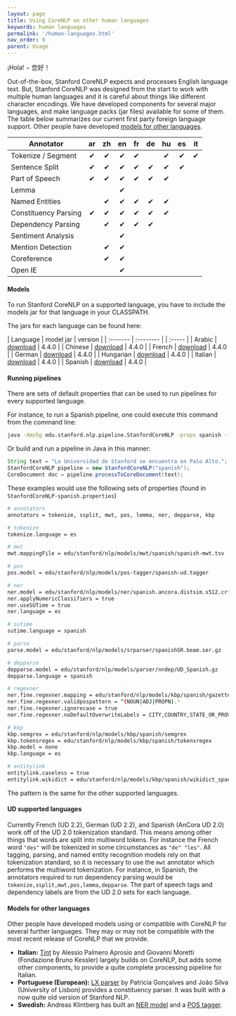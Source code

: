 ```yaml
---
layout: page
title: Using CoreNLP on other human languages
keywords: human languages
permalink: '/human-languages.html'
nav_order: 9
parent: Usage
---
```


¡Hola! − 您好！

Out-of-the-box, Stanford CoreNLP expects and processes English language text. But, Stanford CoreNLP was designed from the start to work with multiple human languages and it is careful about things like different character encodings. We have developed components for several major languages, and make language packs (jar files) available for some of them. The table below summarizes our current first party foreign language support. Other people have developed [models for other languages](#models-for-other-languages).

| Annotator | ar | zh | en | fr | de | hu | es | it |
| --------------- |:---:|:---:|:---:|:---:|:---:|:---:|:---:|:---:|
| Tokenize / Segment | ✔ | ✔  | ✔ | ✔  |     | ✔ | ✔ | ✔ |
| Sentence Split | ✔ | ✔  | ✔ | ✔  | ✔ | ✔ | ✔ |  | ✔  |
| Part of Speech | ✔ | ✔  | ✔ | ✔  | ✔ | ✔ |  |  |  |
| Lemma |   |   | ✔ |   |   |    |  |  |  |
| Named Entities |   | ✔  | ✔ | ✔ | ✔ | ✔ |  |  |  |
| Constituency Parsing | ✔ | ✔  | ✔ | ✔ | ✔ | ✔ |  |  |  |
| Dependency Parsing |    | ✔  | ✔ | ✔ | ✔ |     |  |  |  |
| Sentiment Analysis |    |    | ✔ |  |  |     |  |  |  |
| Mention Detection |    | ✔  | ✔ |  |  |     |  |  |  |
| Coreference |    | ✔  | ✔ |  |  |     |  |  |  |
| Open IE |    |   | ✔ |  |  |     |  |  |  |

#### Models

To run Stanford CoreNLP on a supported language, you have to include the models jar for that language in your CLASSPATH.

The jars for each language can be found here:

| Language | model jar | version |
| :------- | :-------- | | :----- |
| Arabic  | [download](https://nlp.stanford.edu/software/stanford-corenlp-4.4.0-models-arabic.jar) | 4.4.0 |
| Chinese | [download](https://nlp.stanford.edu/software/stanford-corenlp-4.4.0-models-chinese.jar) | 4.4.0 |
| French | [download](https://nlp.stanford.edu/software/stanford-corenlp-4.4.0-models-french.jar) | 4.4.0 |
| German | [download](https://nlp.stanford.edu/software/stanford-corenlp-4.4.0-models-german.jar) | 4.4.0 |
| Hungarian | [download](https://nlp.stanford.edu/software/stanford-corenlp-4.4.0-models-hungarian.jar) | 4.4.0 |
| Italian | [download](https://nlp.stanford.edu/software/stanford-corenlp-4.4.0-models-italian.jar) | 4.4.0 |
| Spanish | [download](https://nlp.stanford.edu/software/stanford-corenlp-4.4.0-models-spanish.jar) | 4.4.0 |

#### Running pipelines

There are sets of default properties that can be used to run pipelines for every supported language.

For instance, to run a Spanish pipeline, one could execute this command from the command line:

```sh
java -Xmx5g edu.stanford.nlp.pipeline.StanfordCoreNLP -props spanish -file example.txt
```

Or build and run a pipeline in Java in this manner:

```java
String text = "La Universidad de Stanford se encuentra en Palo Alto.";
StanfordCoreNLP pipeline = new StanfordCoreNLP("spanish");
CoreDocument doc = pipeline.processToCoreDocument(text);
```

These examples would use the following sets of properties (found in `StanfordCoreNLP-spanish.properties`)

```sh
# annotators
annotators = tokenize, ssplit, mwt, pos, lemma, ner, depparse, kbp

# tokenize
tokenize.language = es

# mwt
mwt.mappingFile = edu/stanford/nlp/models/mwt/spanish/spanish-mwt.tsv

# pos
pos.model = edu/stanford/nlp/models/pos-tagger/spanish-ud.tagger

# ner
ner.model = edu/stanford/nlp/models/ner/spanish.ancora.distsim.s512.crf.ser.gz
ner.applyNumericClassifiers = true
ner.useSUTime = true
ner.language = es

# sutime
sutime.language = spanish

# parse
parse.model = edu/stanford/nlp/models/srparser/spanishSR.beam.ser.gz

# depparse
depparse.model = edu/stanford/nlp/models/parser/nndep/UD_Spanish.gz
depparse.language = spanish

# regexner
ner.fine.regexner.mapping = edu/stanford/nlp/models/kbp/spanish/gazetteers/kbp_regexner_mapping_sp.tag
ner.fine.regexner.validpospattern = ^(NOUN|ADJ|PROPN).*
ner.fine.regexner.ignorecase = true
ner.fine.regexner.noDefaultOverwriteLabels = CITY,COUNTRY,STATE_OR_PROVINCE

# kbp
kbp.semgrex = edu/stanford/nlp/models/kbp/spanish/semgrex
kbp.tokensregex = edu/stanford/nlp/models/kbp/spanish/tokensregex
kbp.model = none
kbp.language = es

# entitylink
entitylink.caseless = true
entitylink.wikidict = edu/stanford/nlp/models/kbp/spanish/wikidict_spanish.tsv
```

The pattern is the same for the other supported languages.

#### UD supported languages

Currently French (UD 2.2), German (UD 2.2), and Spanish (AnCora UD 2.0) work off of the UD 2.0 tokenization standard. This means among other things that words are split into multiword tokens. For instance the French word `"des"` will be tokenized in some circumstances as `"de" "les"`. All tagging, parsing, and named entity recognition models rely on that tokenization standard, so it is necessary to use the `mwt` annotator which performs the multiword tokenization. For instance, in Spanish, the annotators required to run dependency parsing would be `tokenize,ssplit,mwt,pos,lemma,depparse`. The part of speech tags and dependency labels are from the UD 2.0 sets for each language.

#### Models for other languages

Other people have developed models using or compatible with CoreNLP for several further languages. They may or may not be compatible with the most recent release of CoreNLP that we provide.

* **Italian:** [Tint](http://tint.fbk.eu/) by Alessio Palmero Aprosio and Giovanni Moretti (Fondazione Bruno Kessler) largely builds on CoreNLP, but adds some other components, to provide a quite complete processing pipeline for Italian.
* **Portuguese (European):** [LX parser](http://lxcenter.di.fc.ul.pt/tools/en/LXParserEN.html) by Patricia Gonçalves and João Silva (University of Lisbon)  provides a constituency parser. It was built with a now quite old version of Stanford NLP.
* **Swedish:** Andreas Klintberg has built an [NER model](https://medium.com/@klintcho/training-a-swedish-ner-model-for-stanford-corenlp-part-2-20a0cfd801dd#.vnow3swam) and a [POS tagger](https://medium.com/@klintcho/training-a-swedish-pos-tagger-for-stanford-corenlp-546e954a8ee7#.ms2ym1he3).
